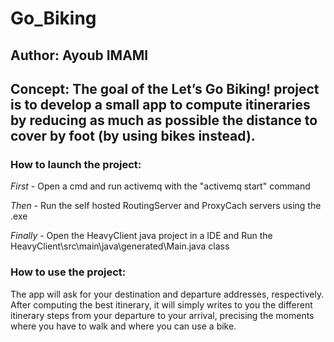 # Go_Biking

## Author: Ayoub IMAMI

## Concept: The goal of the Let’s Go Biking! project is to develop a small app to compute itineraries by reducing as much as possible the distance to cover by foot (by using bikes instead).

### **How to launch the project:**

*First* - Open a cmd and run activemq with the "activemq start" command

*Then* - Run the self hosted RoutingServer and ProxyCach servers using the .exe

*Finally* - Open the HeavyClient java project in a IDE and Run the HeavyClient\src\main\java\generated\Main.java class

### **How to use the project:**
The app will ask for your destination and departure addresses, respectively. After computing the best itinerary, it will simply writes to you the different itinerary steps from your departure to your arrival, precising the moments where you have to walk and where you can use a bike.
